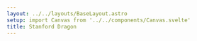 ```yaml
---
layout: ../../layouts/BaseLayout.astro
setup: import Canvas from '../../components/Canvas.svelte'
title: Stanford Dragon
---
```


<Canvas example='dragon' client:only />
